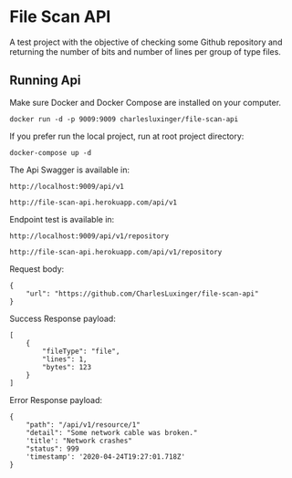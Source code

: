 # File Scan API

A test project with the objective of checking some Github repository and returning the number of bits and number of lines per group of type files.

## Running Api
   
   Make sure Docker and Docker Compose are installed on your computer.
   
    docker run -d -p 9009:9009 charlesluxinger/file-scan-api

   If you prefer run the local project, run at root project directory: 
   
    docker-compose up -d
      
   The Api Swagger is available in:

    http://localhost:9009/api/v1
    
    http://file-scan-api.herokuapp.com/api/v1
    
   Endpoint test is available in:
    
    http://localhost:9009/api/v1/repository
    
    http://file-scan-api.herokuapp.com/api/v1/repository
   
   Request body:
   
    {
        "url": "https://github.com/CharlesLuxinger/file-scan-api"
    }
    
   Success Response payload:
   
    [
        {
            "fileType": "file",
            "lines": 1,
            "bytes": 123
        }
    ]
    
   Error Response payload:
   
    {
        "path": "/api/v1/resource/1"
        "detail": "Some network cable was broken."
        'title': "Network crashes"
        "status": 999
        'timestamp': '2020-04-24T19:27:01.718Z'
    }
